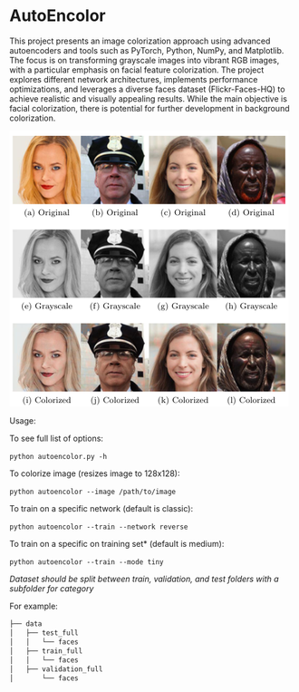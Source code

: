 # AutoEncolor
This project presents an image colorization approach using advanced autoencoders and tools such as PyTorch, Python, NumPy, and Matplotlib. The focus is on transforming grayscale images into vibrant RGB images, with a particular emphasis on facial feature colorization. The project explores different network architectures, implements performance optimizations, and leverages a diverse faces dataset (Flickr-Faces-HQ) to achieve realistic and visually appealing results. While the main objective is facial colorization, there is potential for further development in background colorization. 

![alt text](figures/Autoencolor.png)


Usage:

To see full list of options:

`python autoencolor.py -h`

To colorize image (resizes image to 128x128):

`python autoencolor --image /path/to/image`

To train on a specific network (default is classic):

`python autoencolor --train --network reverse`

To train on a specific on training set* (default is medium):

`python autoencolor --train --mode tiny`

*Dataset should be split between train, validation, and test folders with a subfolder for category*

For example: 
```
├── data
│   ├── test_full
│   │   └── faces
│   ├── train_full
│   │   └── faces
│   ├── validation_full
│       └── faces
```


